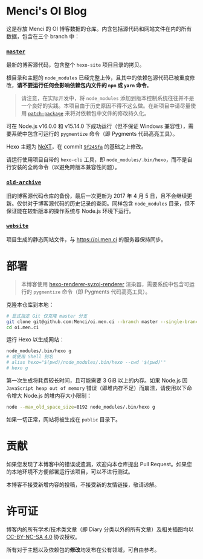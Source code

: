 # Menci's OI Blog

这是存放 Menci 的 OI 博客数据的仓库。内含包括源代码和网站文件在内的所有数据，包含在三个 branch 中：

### [`master`](https://github.com/Menci/oi.men.ci/tree/master)

最新的博客源代码，包含整个 `hexo-site` 项目目录的拷贝。

根目录和主题的 `node_modules` 已经完整上传，且其中的依赖包源代码已被重度修改，**请不要运行任何会影响依赖包内文件的 `npm` 或 `yarn` 命令**。

> 请注意，在实际开发中，将 `node_modules` 添加到版本控制系统往往并不是一个良好的实践。本项目由于历史原因不得不这么做。在新项目中请尽量使用 [`patch-package`](https://www.npmjs.com/package/patch-package) 来将对依赖包中文件的修改持久化。

可在 Node.js v16.0.0 和 v15.14.0 下成功运行（但不保证 Windows 兼容性），需要系统中包含可运行的 `pygmentize` 命令（即 Pygments 代码高亮工具）。

Hexo 主题为 [NeXT](https://github.com/theme-next/hexo-theme-next)，在 commit [`9f245fa`](https://github.com/theme-next/hexo-theme-next/commit/9f245fa8aa5150f294177b5e41d296854028f2ac) 的基础之上修改。

请运行使用项目自带的 `hexo-cli` 工具，即 `node_modules/.bin/hexo`，而不是自行安装的全局命令（以避免跨版本兼容性问题）。


### [`old-archive`](https://github.com/Menci/oi.men.ci/tree/old-archive)

旧的博客源代码仓库的备份，最后一次更新为 2017 年 4 月 5 日，且不会继续更新。仅供对于博客源代码的历史记录的查阅。同样包含 `node_modules` 目录，但不保证能在较新版本的操作系统与 Node.js 环境下运行。


### [`website`](https://github.com/Menci/oi.men.ci/tree/website)

项目生成的静态网站文件，与 https://oi.men.ci 的服务器保持同步。

# 部署

> 本博客使用 [hexo-renderer-syzoj-renderer](https://github.com/Menci/hexo-renderer-syzoj-renderer) 渲染器，需要系统中包含可运行的 `pygmentize` 命令（即 Pygments 代码高亮工具）。

克隆本仓库到本地：

```bash
# 显式指定 Git 仅克隆 master 分支
git clone git@github.com:Menci/oi.men.ci --branch master --single-branch
cd oi.men.ci
```

运行 Hexo 以生成网站：

```bash
node_modules/.bin/hexo g
# 或使用 Shell 别名
# alias hexo="$(pwd)/node_modules/.bin/hexo --cwd '$(pwd)'"
# hexo g
```

第一次生成将耗费较长时间，且可能需要 3 GiB 以上的内存。如果 Node.js 因 `JavaScript heap out of memory` 错误（即堆内存不足）而崩溃，请使用以下命令增大 Node.js 的堆内存大小限制：

```bash
node --max_old_space_size=8192 node_modules/.bin/hexo g
```

如果一切正常，网站将被生成在 `public` 目录下。

# 贡献

如果您发现了本博客中的错误或遗漏，欢迎向本仓库提出 Pull Request。如果您的本地环境不方便部署运行该项目，可以不进行测试。

本博客不接受新增内容的投稿，不接受新的友情链接，敬请谅解。

# 许可证

博客内的所有学术/技术类文章（即 Diary 分类以外的所有文章）及相关插图均以 [CC-BY-NC-SA 4.0](https://creativecommons.org/licenses/by-sa/4.0/) 协议授权。

所有对于主题以及依赖包的**修改**均发布在公有领域，可自由参考。

